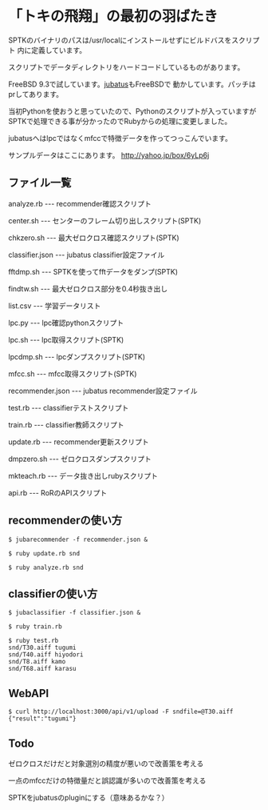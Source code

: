 # 「トキの飛翔」の最初の羽ばたき

SPTKのバイナリのパスは/usr/localにインストールせずにビルドバスをスクリプト
内に定義しています。

スクリプトでデータディレクトリをハードコードしているものがあります。

FreeBSD 9.3で試しています。[jubatus](http://jubat.us/ja/)もFreeBSDで
動かしています。パッチはprしてあります。

当初Pythonを使おうと思っていたので、Pythonのスクリプトが入っていますが
SPTKで処理できる事が分かったのでRubyからの処理に変更しました。

jubatusへはlpcではなくmfccで特徴データを作ってつっこんでいます。

サンプルデータはここにあります。
http://yahoo.jp/box/6yLp6j

## ファイル一覧

analyze.rb  ---  recommender確認スクリプト

center.sh  ---  センターのフレーム切り出しスクリプト(SPTK)

chkzero.sh  ---  最大ゼロクロス確認スクリプト(SPTK)

classifier.json  ---  jubatus classifier設定ファイル

fftdmp.sh  ---  SPTKを使ってfftデータをダンプ(SPTK)

findtw.sh  ---  最大ゼロクロス部分を0.4秒抜き出し

list.csv  ---  学習データリスト

lpc.py  ---  lpc確認pythonスクリプト

lpc.sh  ---  lpc取得スクリプト(SPTK)

lpcdmp.sh  ---  lpcダンプスクリプト(SPTK)

mfcc.sh  ---  mfcc取得スクリプト(SPTK)

recommender.json  ---  jubatus recommender設定ファイル

test.rb  ---  classifierテストスクリプト

train.rb  ---  classifier教師スクリプト

update.rb  ---  recommender更新スクリプト

dmpzero.sh --- ゼロクロスダンプスクリプト

mkteach.rb --- データ抜き出しrubyスクリプト

api.rb --- RoRのAPIスクリプト


## recommenderの使い方

```
$ jubarecommender -f recommender.json &

$ ruby update.rb snd

$ ruby analyze.rb snd
```

## classifierの使い方

```
$ jubaclassifier -f classifier.json &

$ ruby train.rb

$ ruby test.rb
snd/T30.aiff tugumi
snd/T40.aiff hiyodori
snd/T8.aiff kamo
snd/T68.aiff karasu
```

## WebAPI

```
$ curl http://localhost:3000/api/v1/upload -F sndfile=@T30.aiff
{"result":"tugumi"}
```

## Todo

ゼロクロスだけだと対象選別の精度が悪いので改善策を考える

一点のmfccだけの特徴量だと誤認識が多いので改善策を考える

SPTKをjubatusのpluginにする（意味あるかな？）
